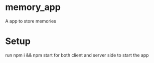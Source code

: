 # memory_app
A app to store memories

# Setup

run npm i && npm start for both client and server side to start the app
